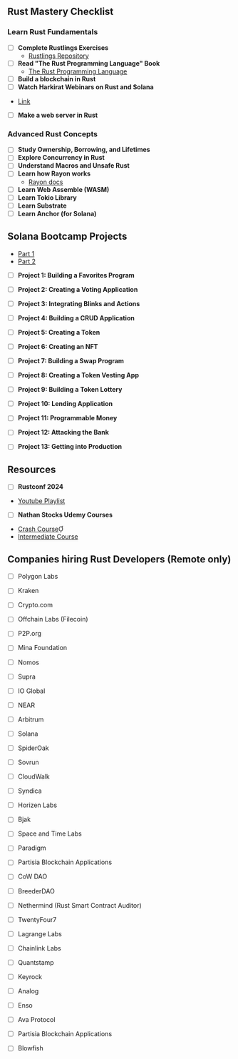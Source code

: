 ## Rust Mastery Checklist

### Learn Rust Fundamentals

- [ ] **Complete Rustlings Exercises**
  - [Rustlings Repository](https://github.com/rust-lang/rustlings)
- [ ] **Read "The Rust Programming Language" Book**
  - [The Rust Programming Language](https://doc.rust-lang.org/book/)
- [ ] **Build a blockchain in Rust**
- [ ] **Watch Harkirat Webinars on Rust and Solana**
 - [Link](https://harkirat.classx.co.in/new-courses/13/content?activeTab=Content)
- [ ] **Make a web server in Rust**

### Advanced Rust Concepts

- [ ] **Study Ownership, Borrowing, and Lifetimes**
- [ ] **Explore Concurrency in Rust**
- [ ] **Understand Macros and Unsafe Rust**
- [ ] **Learn how Rayon works**
  - [Rayon docs](https://docs.rs/rayon/latest/rayon/)
- [ ] **Learn Web Assemble (WASM)**
- [ ] **Learn Tokio Library**
- [ ] **Learn Substrate**
- [ ] **Learn Anchor (for Solana)**

## Solana Bootcamp Projects
 - [Part 1](https://www.youtube.com/watch?v=amAq-WHAFs8&t=14300s)
 - [Part 2](https://www.youtube.com/watch?v=HOdYZSe1uhE&t=576s)
- [ ] **Project 1: Building a Favorites Program**
- [ ] **Project 2: Creating a Voting Application**
- [ ] **Project 3: Integrating Blinks and Actions**
- [ ] **Project 4: Building a CRUD Application**
- [ ] **Project 5: Creating a Token**
- [ ] **Project 6: Creating an NFT**
- [ ] **Project 7: Building a Swap Program**
- [ ] **Project 8: Creating a Token Vesting App**
- [ ] **Project 9: Building a Token Lottery**
- [ ] **Project 10: Lending Application**
- [ ] **Project 11: Programmable Money**
- [ ] **Project 12: Attacking the Bank**
- [ ] **Project 13: Getting into Production**


## Resources
- [ ] **Rustconf 2024**
 - [Youtube Playlist](https://www.youtube.com/watch?v=wTV0WCLERGg&list=PL2b0df3jKKiTWZeF7cip6ZUsaVXxWioRi)
- [ ] **Nathan Stocks Udemy Courses**
 - [Crash Course](https://www.udemy.com/course/ultimate-rust-crash-course/)
 - [Intermediate Course](https://www.udemy.com/course/ultimate-rust-2/?couponCode=LEARNNOWPLANS)

## Companies hiring Rust Developers (Remote only)
- [ ] Polygon Labs
- [ ] Kraken
- [ ] Crypto.com
- [ ] Offchain Labs (Filecoin)
- [ ] P2P.org
- [ ] Mina Foundation
- [ ] Nomos
- [ ] Supra
- [ ] IO Global
- [ ] NEAR
- [ ] Arbitrum
- [ ] Solana
- [ ] SpiderOak
- [ ] Sovrun
- [ ] CloudWalk
- [ ] Syndica
- [ ] Horizen Labs
- [ ] Bjak
- [ ] Space and Time Labs
- [ ] Paradigm
- [ ] Partisia Blockchain Applications
- [ ] CoW DAO
- [ ] BreederDAO
- [ ] Nethermind (Rust Smart Contract Auditor)
- [ ] TwentyFour7
- [ ] Lagrange Labs
- [ ] Chainlink Labs
- [ ] Quantstamp
- [ ] Keyrock
- [ ] Analog
- [ ] Enso
- [ ] Ava Protocol
- [ ] Partisia Blockchain Applications
- [ ] Blowfish


